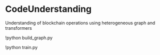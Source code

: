 # CodeUnderstanding
Understanding of blockchain operations using heterogeneous graph and transformers


!python build_graph.py


!python train.py
